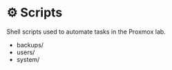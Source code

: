 # ⚙️ Scripts

Shell scripts used to automate tasks in the Proxmox lab.

- backups/
- users/
- system/
